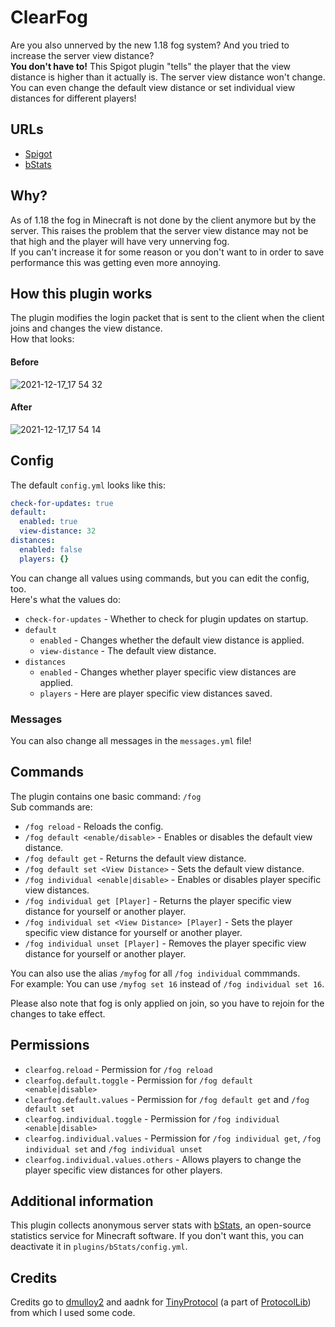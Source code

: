 # ClearFog

Are you also unnerved by the new 1.18 fog system? And you tried to increase the server view distance?  
**You don't have to!** This Spigot plugin "tells" the player that the view distance is higher than it actually is.
The server view distance won't change.  
You can even change the default view distance or set individual view distances for different players!

## URLs

- [Spigot](https://www.spigotmc.org/resources/clearfog.98448)
- [bStats](https://bstats.org/plugin/bukkit/ClearFog/13628)

## Why?

As of 1.18 the fog in Minecraft is not done by the client anymore but by the server.
This raises the problem that the server view distance may not be that high and the player will have very unnerving fog.  
If you can't increase it for some reason or you don't want to in order to save performance this was getting even more annoying.

## How this plugin works

The plugin modifies the login packet that is sent to the client when the client joins and changes the view distance.  
How that looks:  
#### Before
![2021-12-17_17 54 32](https://user-images.githubusercontent.com/49787110/146580689-1eab2fab-446b-4d83-a49d-2d79984fd01f.png)
#### After
![2021-12-17_17 54 14](https://user-images.githubusercontent.com/49787110/146580691-a13337b8-a76a-4f0c-916d-bcd688c57a6a.png)

## Config

The default `config.yml` looks like this:
```yml
check-for-updates: true
default:
  enabled: true
  view-distance: 32
distances:
  enabled: false
  players: {}
```
You can change all values using commands, but you can edit the config, too.  
Here's what the values do:

- `check-for-updates` - Whether to check for plugin updates on startup.
- `default`
  - `enabled` - Changes whether the default view distance is applied.  
  - `view-distance` - The default view distance.  
- `distances`  
  - `enabled` - Changes whether player specific view distances are applied.
  - `players` - Here are player specific view distances saved.

### Messages

You can also change all messages in the `messages.yml` file!

## Commands

The plugin contains one basic command: `/fog`  
Sub commands are:
- `/fog reload` - Reloads the config.
- `/fog default <enable/disable>` - Enables or disables the default view distance.
- `/fog default get` - Returns the default view distance.
- `/fog default set <View Distance>` - Sets the default view distance.
- `/fog individual <enable|disable>` - Enables or disables player specific view distances.
- `/fog individual get [Player]` - Returns the player specific view distance for yourself or another player.
- `/fog individual set <View Distance> [Player]` - Sets the player specific view distance for yourself or another player.
- `/fog individual unset [Player]` - Removes the player specific view distance for yourself or another player.

You can also use the alias `/myfog` for all `/fog individual` commmands.  
For example: You can use `/myfog set 16` instead of `/fog individual set 16`.

Please also note that fog is only applied on join, so you have to rejoin for the changes to take effect.

## Permissions

- `clearfog.reload` - Permission for `/fog reload`
- `clearfog.default.toggle` - Permission for `/fog default <enable|disable>`
- `clearfog.default.values` - Permission for `/fog default get` and `/fog default set`
- `clearfog.individual.toggle` - Permission for `/fog individual <enable|disable>`
- `clearfog.individual.values` - Permission for `/fog individual get`, `/fog individual set` and `/fog individual unset`
- `clearfog.individual.values.others` - Allows players to change the player specific view distances for other players.

## Additional information

This plugin collects anonymous server stats with [bStats](https://bstats.org), an open-source statistics service for Minecraft software. If you don't want this, you can deactivate it in `plugins/bStats/config.yml`.

## Credits

Credits go to [dmulloy2](https://github.com/dmulloy2) and aadnk for [TinyProtocol](https://github.com/dmulloy2/ProtocolLib/blob/master/TinyProtocol/src/main/java/com/comphenix/tinyprotocol/TinyProtocol.java) (a part of [ProtocolLib](https://www.spigotmc.org/resources/protocollib.1997)) from which I used some code. 
